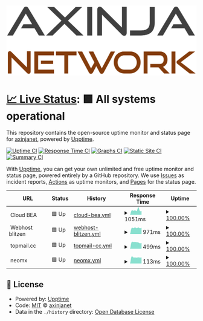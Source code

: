 ![alt text](https://raw.githubusercontent.com/axinjanet/static/main/img/axinjanetwork.png)

# [📈 Live Status](https://axinjanet.github.io/upptime/): <!--live status--> **🟩 All systems operational**

This repository contains the open-source uptime monitor and status page for [axinjanet](https://axinjanet.github.io/upptime/), powered by [Upptime](https://github.com/upptime/upptime).

[![Uptime CI](https://github.com/axinjanet/upptime/workflows/Uptime%20CI/badge.svg)](https://github.com/axinjanet/upptime/actions?query=workflow%3A%22Uptime+CI%22)
[![Response Time CI](https://github.com/axinjanet/upptime/workflows/Response%20Time%20CI/badge.svg)](https://github.com/axinjanet/upptime/actions?query=workflow%3A%22Response+Time+CI%22)
[![Graphs CI](https://github.com/axinjanet/upptime/workflows/Graphs%20CI/badge.svg)](https://github.com/axinjanet/upptime/actions?query=workflow%3A%22Graphs+CI%22)
[![Static Site CI](https://github.com/axinjanet/upptime/workflows/Static%20Site%20CI/badge.svg)](https://github.com/axinjanet/upptime/actions?query=workflow%3A%22Static+Site+CI%22)
[![Summary CI](https://github.com/axinjanet/upptime/workflows/Summary%20CI/badge.svg)](https://github.com/axinjanet/upptime/actions?query=workflow%3A%22Summary+CI%22)

With [Upptime](https://upptime.js.org), you can get your own unlimited and free uptime monitor and status page, powered entirely by a GitHub repository. We use [Issues](https://github.com/axinjanet/upptime/issues) as incident reports, [Actions](https://github.com/axinjanet/upptime/actions) as uptime monitors, and [Pages](https://axinjanet.github.io/upptime/) for the status page.

<!--start: status pages-->
<!-- This summary is generated by Upptime (https://github.com/upptime/upptime) -->
<!-- Do not edit this manually, your changes will be overwritten -->
<!-- prettier-ignore -->
| URL | Status | History | Response Time | Uptime |
| --- | ------ | ------- | ------------- | ------ |
| <img alt="" src="https://favicons.githubusercontent.com/null" height="13"> Cloud BEA | 🟩 Up | [cloud-bea.yml](https://github.com/axinjanet/upptime/commits/HEAD/history/cloud-bea.yml) | <details><summary><img alt="Response time graph" src="./graphs/cloud-bea/response-time-week.png" height="20"> 1051ms</summary><br><a href="https://status.axinja.online/history/cloud-bea"><img alt="Response time 995" src="https://img.shields.io/endpoint?url=https%3A%2F%2Fraw.githubusercontent.com%2Faxinjanet%2Fupptime%2FHEAD%2Fapi%2Fcloud-bea%2Fresponse-time.json"></a><br><a href="https://status.axinja.online/history/cloud-bea"><img alt="24-hour response time 876" src="https://img.shields.io/endpoint?url=https%3A%2F%2Fraw.githubusercontent.com%2Faxinjanet%2Fupptime%2FHEAD%2Fapi%2Fcloud-bea%2Fresponse-time-day.json"></a><br><a href="https://status.axinja.online/history/cloud-bea"><img alt="7-day response time 1051" src="https://img.shields.io/endpoint?url=https%3A%2F%2Fraw.githubusercontent.com%2Faxinjanet%2Fupptime%2FHEAD%2Fapi%2Fcloud-bea%2Fresponse-time-week.json"></a><br><a href="https://status.axinja.online/history/cloud-bea"><img alt="30-day response time 1099" src="https://img.shields.io/endpoint?url=https%3A%2F%2Fraw.githubusercontent.com%2Faxinjanet%2Fupptime%2FHEAD%2Fapi%2Fcloud-bea%2Fresponse-time-month.json"></a><br><a href="https://status.axinja.online/history/cloud-bea"><img alt="1-year response time 995" src="https://img.shields.io/endpoint?url=https%3A%2F%2Fraw.githubusercontent.com%2Faxinjanet%2Fupptime%2FHEAD%2Fapi%2Fcloud-bea%2Fresponse-time-year.json"></a></details> | <details><summary><a href="https://status.axinja.online/history/cloud-bea">100.00%</a></summary><a href="https://status.axinja.online/history/cloud-bea"><img alt="All-time uptime 100.00%" src="https://img.shields.io/endpoint?url=https%3A%2F%2Fraw.githubusercontent.com%2Faxinjanet%2Fupptime%2FHEAD%2Fapi%2Fcloud-bea%2Fuptime.json"></a><br><a href="https://status.axinja.online/history/cloud-bea"><img alt="24-hour uptime 100.00%" src="https://img.shields.io/endpoint?url=https%3A%2F%2Fraw.githubusercontent.com%2Faxinjanet%2Fupptime%2FHEAD%2Fapi%2Fcloud-bea%2Fuptime-day.json"></a><br><a href="https://status.axinja.online/history/cloud-bea"><img alt="7-day uptime 100.00%" src="https://img.shields.io/endpoint?url=https%3A%2F%2Fraw.githubusercontent.com%2Faxinjanet%2Fupptime%2FHEAD%2Fapi%2Fcloud-bea%2Fuptime-week.json"></a><br><a href="https://status.axinja.online/history/cloud-bea"><img alt="30-day uptime 100.00%" src="https://img.shields.io/endpoint?url=https%3A%2F%2Fraw.githubusercontent.com%2Faxinjanet%2Fupptime%2FHEAD%2Fapi%2Fcloud-bea%2Fuptime-month.json"></a><br><a href="https://status.axinja.online/history/cloud-bea"><img alt="1-year uptime 100.00%" src="https://img.shields.io/endpoint?url=https%3A%2F%2Fraw.githubusercontent.com%2Faxinjanet%2Fupptime%2FHEAD%2Fapi%2Fcloud-bea%2Fuptime-year.json"></a></details>
| <img alt="" src="https://favicons.githubusercontent.com/null" height="13"> Webhost blitzen | 🟩 Up | [webhost-blitzen.yml](https://github.com/axinjanet/upptime/commits/HEAD/history/webhost-blitzen.yml) | <details><summary><img alt="Response time graph" src="./graphs/webhost-blitzen/response-time-week.png" height="20"> 971ms</summary><br><a href="https://status.axinja.online/history/webhost-blitzen"><img alt="Response time 949" src="https://img.shields.io/endpoint?url=https%3A%2F%2Fraw.githubusercontent.com%2Faxinjanet%2Fupptime%2FHEAD%2Fapi%2Fwebhost-blitzen%2Fresponse-time.json"></a><br><a href="https://status.axinja.online/history/webhost-blitzen"><img alt="24-hour response time 986" src="https://img.shields.io/endpoint?url=https%3A%2F%2Fraw.githubusercontent.com%2Faxinjanet%2Fupptime%2FHEAD%2Fapi%2Fwebhost-blitzen%2Fresponse-time-day.json"></a><br><a href="https://status.axinja.online/history/webhost-blitzen"><img alt="7-day response time 971" src="https://img.shields.io/endpoint?url=https%3A%2F%2Fraw.githubusercontent.com%2Faxinjanet%2Fupptime%2FHEAD%2Fapi%2Fwebhost-blitzen%2Fresponse-time-week.json"></a><br><a href="https://status.axinja.online/history/webhost-blitzen"><img alt="30-day response time 979" src="https://img.shields.io/endpoint?url=https%3A%2F%2Fraw.githubusercontent.com%2Faxinjanet%2Fupptime%2FHEAD%2Fapi%2Fwebhost-blitzen%2Fresponse-time-month.json"></a><br><a href="https://status.axinja.online/history/webhost-blitzen"><img alt="1-year response time 949" src="https://img.shields.io/endpoint?url=https%3A%2F%2Fraw.githubusercontent.com%2Faxinjanet%2Fupptime%2FHEAD%2Fapi%2Fwebhost-blitzen%2Fresponse-time-year.json"></a></details> | <details><summary><a href="https://status.axinja.online/history/webhost-blitzen">100.00%</a></summary><a href="https://status.axinja.online/history/webhost-blitzen"><img alt="All-time uptime 100.00%" src="https://img.shields.io/endpoint?url=https%3A%2F%2Fraw.githubusercontent.com%2Faxinjanet%2Fupptime%2FHEAD%2Fapi%2Fwebhost-blitzen%2Fuptime.json"></a><br><a href="https://status.axinja.online/history/webhost-blitzen"><img alt="24-hour uptime 100.00%" src="https://img.shields.io/endpoint?url=https%3A%2F%2Fraw.githubusercontent.com%2Faxinjanet%2Fupptime%2FHEAD%2Fapi%2Fwebhost-blitzen%2Fuptime-day.json"></a><br><a href="https://status.axinja.online/history/webhost-blitzen"><img alt="7-day uptime 100.00%" src="https://img.shields.io/endpoint?url=https%3A%2F%2Fraw.githubusercontent.com%2Faxinjanet%2Fupptime%2FHEAD%2Fapi%2Fwebhost-blitzen%2Fuptime-week.json"></a><br><a href="https://status.axinja.online/history/webhost-blitzen"><img alt="30-day uptime 100.00%" src="https://img.shields.io/endpoint?url=https%3A%2F%2Fraw.githubusercontent.com%2Faxinjanet%2Fupptime%2FHEAD%2Fapi%2Fwebhost-blitzen%2Fuptime-month.json"></a><br><a href="https://status.axinja.online/history/webhost-blitzen"><img alt="1-year uptime 100.00%" src="https://img.shields.io/endpoint?url=https%3A%2F%2Fraw.githubusercontent.com%2Faxinjanet%2Fupptime%2FHEAD%2Fapi%2Fwebhost-blitzen%2Fuptime-year.json"></a></details>
| <img alt="" src="https://favicons.githubusercontent.com/null" height="13"> topmail.cc | 🟩 Up | [topmail-cc.yml](https://github.com/axinjanet/upptime/commits/HEAD/history/topmail-cc.yml) | <details><summary><img alt="Response time graph" src="./graphs/topmail-cc/response-time-week.png" height="20"> 499ms</summary><br><a href="https://status.axinja.online/history/topmail-cc"><img alt="Response time 467" src="https://img.shields.io/endpoint?url=https%3A%2F%2Fraw.githubusercontent.com%2Faxinjanet%2Fupptime%2FHEAD%2Fapi%2Ftopmail-cc%2Fresponse-time.json"></a><br><a href="https://status.axinja.online/history/topmail-cc"><img alt="24-hour response time 456" src="https://img.shields.io/endpoint?url=https%3A%2F%2Fraw.githubusercontent.com%2Faxinjanet%2Fupptime%2FHEAD%2Fapi%2Ftopmail-cc%2Fresponse-time-day.json"></a><br><a href="https://status.axinja.online/history/topmail-cc"><img alt="7-day response time 499" src="https://img.shields.io/endpoint?url=https%3A%2F%2Fraw.githubusercontent.com%2Faxinjanet%2Fupptime%2FHEAD%2Fapi%2Ftopmail-cc%2Fresponse-time-week.json"></a><br><a href="https://status.axinja.online/history/topmail-cc"><img alt="30-day response time 506" src="https://img.shields.io/endpoint?url=https%3A%2F%2Fraw.githubusercontent.com%2Faxinjanet%2Fupptime%2FHEAD%2Fapi%2Ftopmail-cc%2Fresponse-time-month.json"></a><br><a href="https://status.axinja.online/history/topmail-cc"><img alt="1-year response time 467" src="https://img.shields.io/endpoint?url=https%3A%2F%2Fraw.githubusercontent.com%2Faxinjanet%2Fupptime%2FHEAD%2Fapi%2Ftopmail-cc%2Fresponse-time-year.json"></a></details> | <details><summary><a href="https://status.axinja.online/history/topmail-cc">100.00%</a></summary><a href="https://status.axinja.online/history/topmail-cc"><img alt="All-time uptime 100.00%" src="https://img.shields.io/endpoint?url=https%3A%2F%2Fraw.githubusercontent.com%2Faxinjanet%2Fupptime%2FHEAD%2Fapi%2Ftopmail-cc%2Fuptime.json"></a><br><a href="https://status.axinja.online/history/topmail-cc"><img alt="24-hour uptime 100.00%" src="https://img.shields.io/endpoint?url=https%3A%2F%2Fraw.githubusercontent.com%2Faxinjanet%2Fupptime%2FHEAD%2Fapi%2Ftopmail-cc%2Fuptime-day.json"></a><br><a href="https://status.axinja.online/history/topmail-cc"><img alt="7-day uptime 100.00%" src="https://img.shields.io/endpoint?url=https%3A%2F%2Fraw.githubusercontent.com%2Faxinjanet%2Fupptime%2FHEAD%2Fapi%2Ftopmail-cc%2Fuptime-week.json"></a><br><a href="https://status.axinja.online/history/topmail-cc"><img alt="30-day uptime 100.00%" src="https://img.shields.io/endpoint?url=https%3A%2F%2Fraw.githubusercontent.com%2Faxinjanet%2Fupptime%2FHEAD%2Fapi%2Ftopmail-cc%2Fuptime-month.json"></a><br><a href="https://status.axinja.online/history/topmail-cc"><img alt="1-year uptime 100.00%" src="https://img.shields.io/endpoint?url=https%3A%2F%2Fraw.githubusercontent.com%2Faxinjanet%2Fupptime%2FHEAD%2Fapi%2Ftopmail-cc%2Fuptime-year.json"></a></details>
| <img alt="" src="https://favicons.githubusercontent.com/null" height="13"> neomx | 🟩 Up | [neomx.yml](https://github.com/axinjanet/upptime/commits/HEAD/history/neomx.yml) | <details><summary><img alt="Response time graph" src="./graphs/neomx/response-time-week.png" height="20"> 113ms</summary><br><a href="https://status.axinja.online/history/neomx"><img alt="Response time 110" src="https://img.shields.io/endpoint?url=https%3A%2F%2Fraw.githubusercontent.com%2Faxinjanet%2Fupptime%2FHEAD%2Fapi%2Fneomx%2Fresponse-time.json"></a><br><a href="https://status.axinja.online/history/neomx"><img alt="24-hour response time 110" src="https://img.shields.io/endpoint?url=https%3A%2F%2Fraw.githubusercontent.com%2Faxinjanet%2Fupptime%2FHEAD%2Fapi%2Fneomx%2Fresponse-time-day.json"></a><br><a href="https://status.axinja.online/history/neomx"><img alt="7-day response time 113" src="https://img.shields.io/endpoint?url=https%3A%2F%2Fraw.githubusercontent.com%2Faxinjanet%2Fupptime%2FHEAD%2Fapi%2Fneomx%2Fresponse-time-week.json"></a><br><a href="https://status.axinja.online/history/neomx"><img alt="30-day response time 116" src="https://img.shields.io/endpoint?url=https%3A%2F%2Fraw.githubusercontent.com%2Faxinjanet%2Fupptime%2FHEAD%2Fapi%2Fneomx%2Fresponse-time-month.json"></a><br><a href="https://status.axinja.online/history/neomx"><img alt="1-year response time 110" src="https://img.shields.io/endpoint?url=https%3A%2F%2Fraw.githubusercontent.com%2Faxinjanet%2Fupptime%2FHEAD%2Fapi%2Fneomx%2Fresponse-time-year.json"></a></details> | <details><summary><a href="https://status.axinja.online/history/neomx">100.00%</a></summary><a href="https://status.axinja.online/history/neomx"><img alt="All-time uptime 100.00%" src="https://img.shields.io/endpoint?url=https%3A%2F%2Fraw.githubusercontent.com%2Faxinjanet%2Fupptime%2FHEAD%2Fapi%2Fneomx%2Fuptime.json"></a><br><a href="https://status.axinja.online/history/neomx"><img alt="24-hour uptime 100.00%" src="https://img.shields.io/endpoint?url=https%3A%2F%2Fraw.githubusercontent.com%2Faxinjanet%2Fupptime%2FHEAD%2Fapi%2Fneomx%2Fuptime-day.json"></a><br><a href="https://status.axinja.online/history/neomx"><img alt="7-day uptime 100.00%" src="https://img.shields.io/endpoint?url=https%3A%2F%2Fraw.githubusercontent.com%2Faxinjanet%2Fupptime%2FHEAD%2Fapi%2Fneomx%2Fuptime-week.json"></a><br><a href="https://status.axinja.online/history/neomx"><img alt="30-day uptime 100.00%" src="https://img.shields.io/endpoint?url=https%3A%2F%2Fraw.githubusercontent.com%2Faxinjanet%2Fupptime%2FHEAD%2Fapi%2Fneomx%2Fuptime-month.json"></a><br><a href="https://status.axinja.online/history/neomx"><img alt="1-year uptime 100.00%" src="https://img.shields.io/endpoint?url=https%3A%2F%2Fraw.githubusercontent.com%2Faxinjanet%2Fupptime%2FHEAD%2Fapi%2Fneomx%2Fuptime-year.json"></a></details>

<!--end: status pages-->

## 📄 License

- Powered by: [Upptime](https://github.com/upptime/upptime)
- Code: [MIT](./LICENSE) © [axinjanet](https://axinjanet.github.io/upptime/)
- Data in the `./history` directory: [Open Database License](https://opendatacommons.org/licenses/odbl/1-0/)
